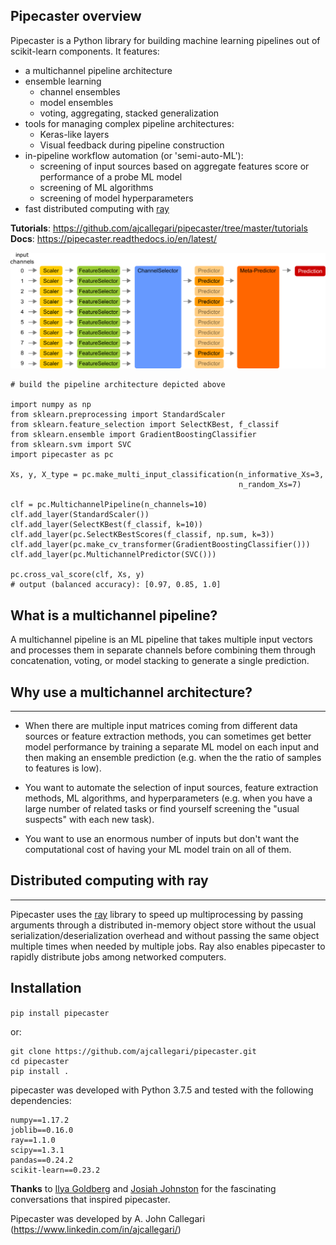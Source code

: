 
## Pipecaster overview
Pipecaster is a Python library for building machine learning pipelines out of
scikit-learn components.  It features:

- a multichannel pipeline architecture
- ensemble learning
    - channel ensembles
    - model ensembles
    - voting, aggregating, stacked generalization
- tools for managing complex pipeline architectures:
    - Keras-like layers
    - Visual feedback during pipeline construction
- in-pipeline workflow automation (or 'semi-auto-ML'):
    - screening of input sources based on aggregate features score or
      performance of a probe ML model
    - screening of ML algorithms
    - screening of model hyperparameters
- fast distributed computing with [ray](https://docs.ray.io/en/master/)

**Tutorials**: https://github.com/ajcallegari/pipecaster/tree/master/tutorials  
**Docs**: https://pipecaster.readthedocs.io/en/latest/  

![Complex multichannel architecture](/images/profile.png)

```
# build the pipeline architecture depicted above

import numpy as np
from sklearn.preprocessing import StandardScaler
from sklearn.feature_selection import SelectKBest, f_classif
from sklearn.ensemble import GradientBoostingClassifier
from sklearn.svm import SVC
import pipecaster as pc

Xs, y, X_type = pc.make_multi_input_classification(n_informative_Xs=3,
                                                   n_random_Xs=7)

clf = pc.MultichannelPipeline(n_channels=10)
clf.add_layer(StandardScaler())
clf.add_layer(SelectKBest(f_classif, k=10))
clf.add_layer(pc.SelectKBestScores(f_classif, np.sum, k=3))
clf.add_layer(pc.make_cv_transformer(GradientBoostingClassifier()))
clf.add_layer(pc.MultichannelPredictor(SVC()))

pc.cross_val_score(clf, Xs, y)
# output (balanced accuracy): [0.97, 0.85, 1.0]
```

## What is a multichannel pipeline?
A multichannel pipeline is an ML pipeline that takes multiple input vectors
and processes them in separate channels before combining them through
concatenation, voting, or model stacking to generate a single prediction.

## Why use a multichannel architecture?
------------------------------------

- When there are multiple input matrices coming from different data sources or
  feature extraction methods, you can sometimes get better model performance by
  training a separate ML model on each input and then making an ensemble
  prediction (e.g. when the the ratio of samples to features is low).

- You want to automate the selection of input sources, feature extraction
  methods, ML algorithms, and hyperparameters (e.g. when you have a large
  number of related tasks or find yourself screening the "usual suspects" with
  each new task).

- You want to use an enormous number of inputs but don't want the
  computational cost of having your ML model train on all of them.

## Distributed computing with ray
------------------------------
Pipecaster uses the [ray](https://docs.ray.io/en/master/) library to speed up
multiprocessing by passing arguments through a distributed in-memory object
store without the usual serialization/deserialization overhead and without
passing the same object multiple times when needed by multiple jobs.  Ray also
enables pipecaster to rapidly distribute jobs among networked computers.

Installation
------------  

`pip install pipecaster`

or:

```
git clone https://github.com/ajcallegari/pipecaster.git
cd pipecaster
pip install .
```

pipecaster was developed with Python 3.7.5 and tested with the following
dependencies:
```
numpy==1.17.2
joblib==0.16.0
ray==1.1.0
scipy==1.3.1
pandas==0.24.2
scikit-learn==0.23.2
```

**Thanks** to [Ilya Goldberg](https://github.com/igg) and [Josiah Johnston](https://github.com/josiahjohnston) for the fascinating conversations that inspired pipecaster.

Pipecaster was developed by A. John Callegari (https://www.linkedin.com/in/ajcallegari/)
